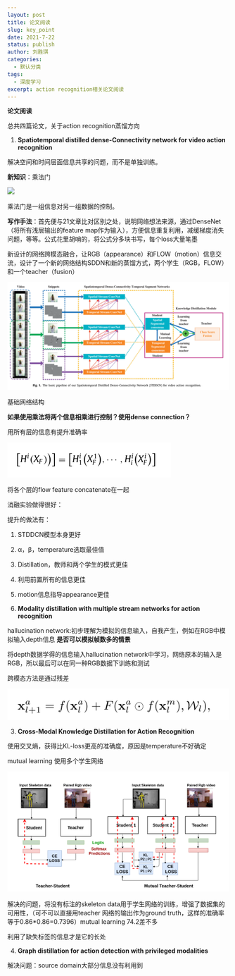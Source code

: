 ```yaml
---
layout: post
title: 论文阅读
slug: key_point
date: 2021-7-22
status: publish
author: 刘胜琪
categories: 
  - 默认分类
tags: 
  - 深度学习
excerpt: action recognition相关论文阅读
---
```




**论文阅读**

总共四篇论文，关于action recognition蒸馏方向

1. **Spatiotemporal distilled dense-Connectivity network for video action recognition**

解决空间和时间层面信息共享的问题，而不是单独训练。

**新知识**：乘法门

![](https://pic3.zhimg.com/80/v2-a4142c9523b06fd73b9190d6f36625e2_720w.jpg)

乘法门是一组信息对另一组数据的控制。

**写作手法**：首先便与21文章比对区别之处，说明网络想法来源，通过DenseNet（将所有浅层输出的feature map作为输入），方便信息重复利用，减缓梯度消失问题，等等。公式花里胡哨的，将公式分多块书写，每个loss大量笔墨

新设计的网络跨模态融合，让RGB（appearance）和FLOW（motion）信息交流，设计了一个新的网络结构SDDN和新的蒸馏方式，两个学生（RGB，FLOW）和一个teacher（fusion）

![image-20210722105903240](2021-7-22-论文阅读.assets/image-20210722105903240-16269227450484.png)

基础网络结构

**如果使用乘法将两个信息相乘进行控制？使用dense connection？**

用所有层的信息有提升准确率

![image-20210722115733057](2021-7-22-论文阅读.assets/image-20210722115733057-16269262544195.png)

将各个层的flow feature concatenate在一起

消融实验做得很好：

提升的做法有：

1. STDDCN模型本身更好
2. α，β，temperature选取最佳值
3. Distillation，教师和两个学生的模式更佳
4. 利用前置所有的信息更佳
5. motion信息指导appearance更佳



2. **Modality distillation with multiple stream networks for action recognition**

hallucination network:初步理解为模拟的信息输入，自我产生，例如在RGB中模拟输入depth信息 **是否可以模拟帧数多的情景**

将depth数据学得的信息输入hallucination network中学习，网络原本的输入是RGB，所以最后可以在同一种RGB数据下训练和测试

跨模态方法是通过残差

![image-20210722195112871](2021-7-22-论文阅读.assets/image-20210722195112871-16269546750591.png)

3. **Cross-Modal Knowledge Distillation for Action Recognition**

使用交叉熵，获得比KL-loss更高的准确度，原因是temperature不好确定

mutual learning 使用多个学生网络

![image-20210723101729283](2021-7-22-论文阅读.assets/image-20210723101729283-16270066508011.png)

解决的问题，将没有标注的skeleton data用于学生网络的训练，增强了数据集的可用性，（可不可以直接用teacher 网络的输出作为ground truth，这样的准确率等于0.86*0.86=0.7396）mutual learning 74.2差不多

利用了缺失标签的信息才是它的长处

4. **Graph distillation for action detection with privileged modalities**

解决问题：source domain大部分信息没有利用到


